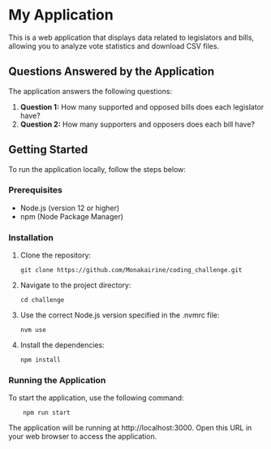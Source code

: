 # My Application

This is a web application that displays data related to legislators and bills, allowing you to analyze vote statistics and download CSV files.

## Questions Answered by the Application

The application answers the following questions:

1. **Question 1:** How many supported and opposed bills does each legislator have?
2. **Question 2:** How many supporters and opposers does each bill have?

## Getting Started

To run the application locally, follow the steps below:

### Prerequisites

- Node.js (version 12 or higher)
- npm (Node Package Manager)

### Installation

1. Clone the repository:

   ```shell
   git clone https://github.com/Monakairine/coding_challenge.git
   ```
2. Navigate to the project directory:
   ```shell
   cd challenge
   ```
3. Use the correct Node.js version specified in the .nvmrc file:
    ```shell
    nvm use
    ```
4. Install the dependencies:
     ```shell
    npm install
    ```

### Running the Application

To start the application, use the following command:

```shell
    npm run start
```

The application will be running at http://localhost:3000. Open this URL in your web browser to access the application.




